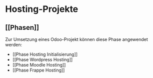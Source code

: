 # Hosting-Projekte

## [[Phasen]]

Zur Umsetzung eines Odoo-Projekt können diese Phase angewendet werden:

* [[Phase Hosting Initialisierung]]
* [[Phase Wordpress Hosting]]
* [[Phase Moodle Hosting]]
* [[Phase Frappe Hosting]]